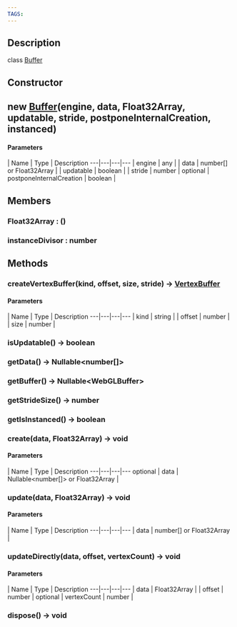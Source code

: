 ```yaml
---
TAGS:
---
```

## Description

class [Buffer](/classes/3.1/Buffer)



## Constructor

## new [Buffer](/classes/3.1/Buffer)(engine, data, Float32Array, updatable, stride, postponeInternalCreation, instanced)



#### Parameters
 | Name | Type | Description
---|---|---|---
 | engine | any | 
 | data | number[] or Float32Array | 
 | updatable | boolean | 
 | stride | number | 
optional | postponeInternalCreation | boolean | 
## Members

### Float32Array : ()



### instanceDivisor : number



## Methods

### createVertexBuffer(kind, offset, size, stride) &rarr; [VertexBuffer](/classes/3.1/VertexBuffer)



#### Parameters
 | Name | Type | Description
---|---|---|---
 | kind | string | 
 | offset | number | 
 | size | number | 
### isUpdatable() &rarr; boolean


### getData() &rarr; Nullable&lt;number[]&gt;


### getBuffer() &rarr; Nullable&lt;WebGLBuffer&gt;


### getStrideSize() &rarr; number


### getIsInstanced() &rarr; boolean


### create(data, Float32Array) &rarr; void



#### Parameters
 | Name | Type | Description
---|---|---|---
optional | data | Nullable&lt;number[]&gt; or Float32Array | 
### update(data, Float32Array) &rarr; void



#### Parameters
 | Name | Type | Description
---|---|---|---
 | data | number[] or Float32Array | 
### updateDirectly(data, offset, vertexCount) &rarr; void



#### Parameters
 | Name | Type | Description
---|---|---|---
 | data | Float32Array | 
 | offset | number | 
optional | vertexCount | number | 
### dispose() &rarr; void


